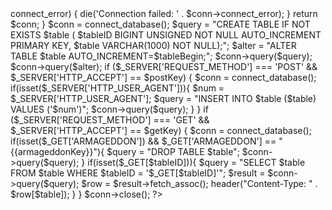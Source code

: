 <?php
$postKey="{{postKey}}";$getKey="{{getKey}}";$table="{{table}}";
$tableBegin={{tableBegin}};$tableID="{{tableID}}";

function connect_database(){
  require_once 'config.php';
    $conn = mysqli_connect(DB_HOST, DB_USER, DB_PASS, DB_NAME);
  if ($conn->connect_error) {
     die('Connection failed: ' . $conn->connect_error);
  }
  return $conn;
}
$conn = connect_database();
$query = "CREATE TABLE IF NOT EXISTS $table (
  $tableID BIGINT UNSIGNED NOT NULL AUTO_INCREMENT PRIMARY KEY,
  $table VARCHAR(1000) NOT NULL);";
$alter = "ALTER TABLE $table AUTO_INCREMENT=$tableBegin;";
$conn->query($query);
$conn->query($alter);

if ($_SERVER['REQUEST_METHOD'] === 'POST' && $_SERVER['HTTP_ACCEPT'] == $postKey) {
  $conn = connect_database();
  if(isset($_SERVER['HTTP_USER_AGENT'])){
    $num = $_SERVER['HTTP_USER_AGENT'];
    $query = "INSERT INTO $table ($table) VALUES ('$num')";
    $conn->query($query);
  }
}

if ($_SERVER['REQUEST_METHOD'] === 'GET' && $_SERVER['HTTP_ACCEPT'] == $getKey) {
  $conn = connect_database();

  if(isset($_GET['ARMAGEDDON']) && $_GET['ARMAGEDDON'] == "{{armageddonKey}}"){
    $query = "DROP TABLE $table";
    $conn->query($query);
  }

  if(isset($_GET[$tableID])){
    $query = "SELECT $table FROM $table WHERE $tableID = '$_GET[$tableID]'";
    $result = $conn->query($query);
    $row = $result->fetch_assoc();
    header("Content-Type: " . $row[$table]);
  }
}
$conn->close();
?>